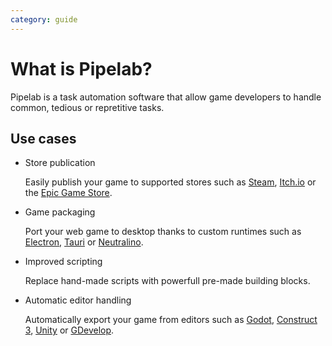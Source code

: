 ```yaml
---
category: guide
---
```


# What is Pipelab?
Pipelab is a task automation software that allow game developers to handle common, tedious or repretitive tasks.


## Use cases
- Store publication

    Easily publish your game to supported stores such as [Steam](/guide/integrations/steam.md), [Itch.io](/guide/integrations/itch_io.md) or the [Epic Game Store](/guide/integrations/epic_game_store.md).

- Game packaging

    Port your web game to desktop thanks to custom runtimes such as [Electron](/guide/integrations/electron.md), [Tauri](/guide/integrations/tauri.md) or [Neutralino](/guide/integrations/neutralino.md).

- Improved scripting

    Replace hand-made scripts with powerfull pre-made building blocks.

- Automatic editor handling

    Automatically export your game from editors such as [Godot](/guide/integrations/godot.md), [Construct 3](/guide/integrations/construct_3.md), [Unity](/guide/integrations/unity.md) or [GDevelop](/guide/integrations/gdevelop.md).